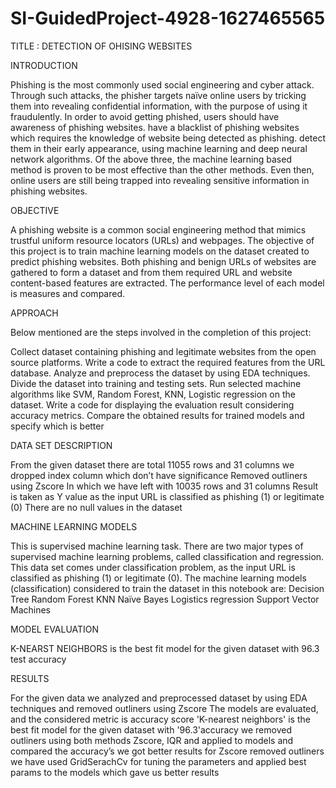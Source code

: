 # SI-GuidedProject-4928-1627465565

TITLE : DETECTION OF OHISING WEBSITES

INTRODUCTION

  Phishing is the most commonly used social engineering and cyber attack.
  Through such attacks, the phisher targets naïve online users by tricking them into revealing confidential information, with the purpose of using it fraudulently. 
  In order to avoid getting phished,
      users should have awareness of phishing websites. 
      have a blacklist of phishing websites which requires the knowledge of website being detected  as phishing.
      detect them in their early appearance, using machine learning and deep neural network  algorithms. 
  Of the above three, the machine learning based method is proven to be most effective than the other methods.
  Even then, online users are still being trapped into revealing sensitive information in  phishing websites.
 
OBJECTIVE

  A phishing website is a common social engineering method that mimics  trustful uniform resource locators (URLs) and webpages. 
  The objective of this  project is to train machine learning models  on the dataset  created to predict phishing websites. 
  Both phishing and benign URLs of websites  are gathered to form a dataset and from them required URL and website content-based features are extracted. 
  The performance level of each model is  measures and compared.
  
APPROACH

Below mentioned are the steps involved in the completion of this project:

Collect dataset containing phishing and legitimate websites from the open source platforms.
Write a code to extract the required features from the URL database.
Analyze and preprocess the dataset by using EDA  techniques.
Divide the dataset into training and testing sets.
Run  selected machine algorithms like SVM, Random Forest, KNN, Logistic regression on the dataset.
Write a code for displaying the evaluation result considering accuracy metrics.
Compare the obtained results for trained models and specify which is better

DATA  SET  DESCRIPTION

From the given dataset there are total
          11055 rows and 31 columns
we dropped index column which don’t have significance
Removed outliners using Zscore In which we have left with
          10035 rows and 31 columns 
Result is taken as Y value as the input URL is classified as  phishing (1) or legitimate (0)
There are no null values in the dataset

MACHINE  LEARNING  MODELS

This is supervised machine learning task. There are two major types of supervised machine learning problems, called classification and regression.
This data set comes under classification problem, as the input URL is classified as  phishing (1) or legitimate (0). 
The machine learning models (classification) considered  to train the dataset in this notebook are:
Decision Tree
Random Forest
KNN
Naïve Bayes
Logistics regression
Support Vector Machines

MODEL EVALUATION 

K-NEARST NEIGHBORS is the best fit model for the given dataset with 96.3 test accuracy

RESULTS

For the given data we analyzed and preprocessed dataset by using EDA techniques and removed outliners using Zscore 
The models are evaluated, and the considered metric is accuracy score 'K-nearest neighbors' is the best fit model for the given dataset with '96.3'accuracy
we removed outliners using both methods Zscore, IQR and applied to models and compared the accuracy’s we got better results for Zscore removed outliners
we have used GridSerachCv for tuning the parameters and applied best params to the models which gave us better results





   
